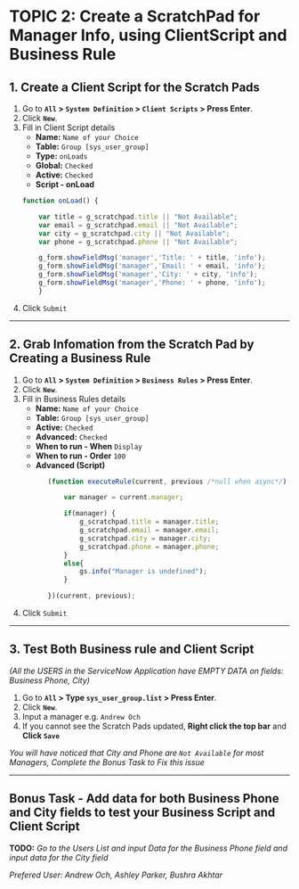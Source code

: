 # TOPIC 2: Create a ScratchPad for Manager Info, using ClientScript and Business Rule

## 1. Create a Client Script for the Scratch Pads

1. Go to **`All` > `System Definition` > `Client Scripts` > Press Enter**.
2. Click **`New`**.
3. Fill in Client Script details
   - **Name:** `Name of your Choice`
   - **Table:** `Group [sys_user_group]`
   - **Type:** `onLoads`
   - **Global:** `Checked`
   - **Active:** `Checked`
   - **Script - onLoad**
    ```javascript
    function onLoad() {

        var title = g_scratchpad.title || "Not Available";
        var email = g_scratchpad.email || "Not Available";
        var city = g_scratchpad.city || "Not Available";
        var phone = g_scratchpad.phone || "Not Available";

        g_form.showFieldMsg('manager','Title: ' + title, 'info');
        g_form.showFieldMsg('manager','Email: ' + email, 'info');
        g_form.showFieldMsg('manager','City: ' + city, 'info');
        g_form.showFieldMsg('manager','Phone: ' + phone, 'info');
        }
    ```
4.  Click `Submit`

---

## 2. Grab Infomation from the Scratch Pad by Creating a Business Rule

1. Go to **`All` > `System Definition` > `Business Rules` > Press Enter**.
2. Click **`New`**.
3. Fill in Business Rules details
   - **Name:** `Name of your Choice`
   - **Table:** `Group [sys_user_group]`
   - **Active:** `Checked`
   - **Advanced:** `Checked`
   - **When to run - When** `Display`
   - **When to run - Order** `100`
   - **Advanced (Script)** 
     ```javascript
        (function executeRule(current, previous /*null when async*/) {

            var manager = current.manager;

            if(manager) {
                g_scratchpad.title = manager.title;
                g_scratchpad.email = manager.email;
                g_scratchpad.city = manager.city;
                g_scratchpad.phone = manager.phone;
            }
            else{
                gs.info("Manager is undefined");
            }

        })(current, previous);
     ```
4.  Click `Submit`

---

## 3. Test Both Business rule and Client Script
*(All the USERS in the ServiceNow Application have EMPTY DATA on fields: Business Phone,  City)*

1. Go to **`All` > Type `sys_user_group.list` > Press Enter**.
2. Click **`New`**.
3. Input a manager e.g. `Andrew Och` 
4. If you cannot see the Scratch Pads updated, **Right click the top bar** and **Click `Save`**

*You will have noticed that City and Phone are `Not Available` for most Managers, Complete the Bonus Task to Fix this issue* 

---

## Bonus Task - Add data for both Business Phone and City fields to test your Business Script and Client Script

**TODO:** *Go to the Users List and input Data for the Business Phone field and input data for the City field*

*Prefered User: Andrew Och, Ashley Parker, Bushra Akhtar*
